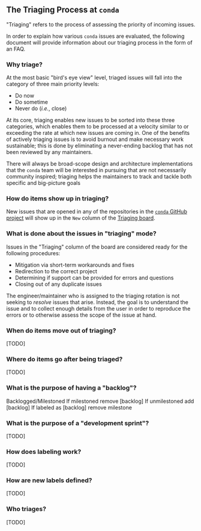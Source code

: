 ## The Triaging Process at `conda`

"Triaging" refers to the process of assessing the priority of incoming issues.

In order to explain how various `conda` issues are evaluated, the following document will provide information about our triaging process in the form of an FAQ.


### Why triage?

At the most basic "bird's eye view" level, triaged issues will fall into the category of three main priority levels:

- Do now
- Do sometime
- Never do (_i.e._, close)

At its core, triaging enables new issues to be sorted into these three categories, which enables them to be processed at a velocity similar to or exceeding the rate at which new issues are coming in. One of the benefits of actively triaging issues is to avoid burnout and make necessary work sustainable; this is done by eliminating a never-ending backlog that has not been reviewed by any maintainers.

There will always be broad-scope design and architecture implementations that the `conda` team will be interested in pursuing that are not necessarily community inspired; triaging helps the maintainers to track and tackle both specific and big-picture goals


### How do items show up in triaging?

New issues that are opened in any of the repositories in the [`conda` GitHub project](https://github.com/conda) will show up in the `New` column of the [Triaging board](https://github.com/orgs/conda/projects/4).


### What is done about the issues in "triaging" mode?

Issues in the "Triaging" column of the board are considered ready for the following procedures:

- Mitigation via short-term workarounds and fixes
- Redirection to the correct project
- Determining if support can be provided for errors and questions
- Closing out of any duplicate issues

The engineer/maintainer who is assigned to the triaging rotation is not seeking to _resolve_ issues that arise. Instead, the goal is to understand the issue and to collect enough details from the user in order to reproduce the errors or to otherwise assess the scope of the issue at hand.


### When do items move out of triaging?

[TODO]


### Where do items go after being triaged?

[TODO]


### What is the purpose of having a "backlog"?

Backlogged/Milestoned
If milestoned remove [backlog]
If unmilestoned add [backlog]
If labeled as [backlog] remove milestone


### What is the purpose of a "development sprint"?

[TODO]


### How does labeling work?

[TODO]


### How are new labels defined?

[TODO]


### Who triages?

[TODO]

<!-- List of names/GitHub handles here? -->
